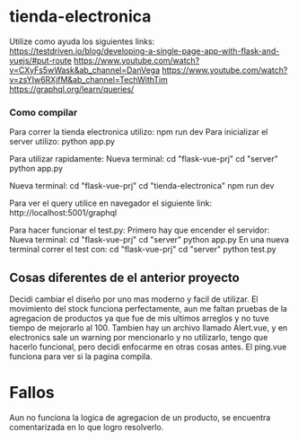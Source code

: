 # tienda-electronica

Utilize como ayuda los siguientes links:
https://testdriven.io/blog/developing-a-single-page-app-with-flask-and-vuejs/#put-route
https://www.youtube.com/watch?v=CXyFs5wWask&ab_channel=DanVega
https://www.youtube.com/watch?v=zsYIw6RXjfM&ab_channel=TechWithTim
https://graphql.org/learn/queries/


### Como compilar

Para correr la tienda electronica utilizo:
npm run dev
Para inicializar el server utilizo:
python app.py

Para utilizar rapidamente:
Nueva terminal:
cd "flask-vue-prj"
cd "server"
python app.py

Nueva terminal:
cd "flask-vue-prj"
cd "tienda-electronica"
npm run dev

Para ver el query utilice en navegador el siguiente link:
http://localhost:5001/graphql

Para hacer funcionar el test.py:
Primero hay que encender el servidor:
Nueva terminal:
cd "flask-vue-prj"
cd "server"
python app.py
En una nueva terminal correr el test con:
cd "flask-vue-prj"
cd "server"
python test.py

## Cosas diferentes de el anterior proyecto
Decidi cambiar el diseño por uno mas moderno y facil de utilizar.
El movimiento del stock funciona perfectamente, aun me faltan pruebas de la agregacion de productos ya que fue de mis ultimos arreglos y no tuve tiempo de mejorarlo al 100. 
Tambien hay un archivo llamado Alert.vue, y en electronics sale un warning por mencionarlo y no utilizarlo, tengo que hacerlo funcional, pero decidi enfocarme en otras cosas antes.
El ping.vue funciona para ver si la pagina compila.

# Fallos
Aun no funciona la logica de agregacion de un producto, se encuentra comentarizada en lo que logro resolverlo.
